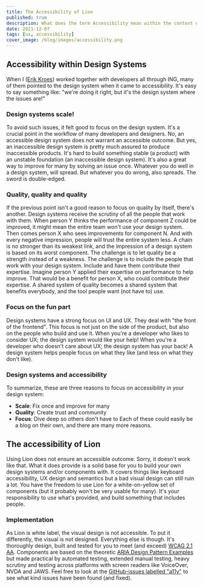 ```yaml
---
title: The Accessibility of Lion
published: true
description: What does the term Accessibility mean within the context of Lion?
date: 2021-12-07
tags: [ux, accessibility]
cover_image: /blog/images/accessibility.png
---
```


## Accessibility within Design Systems

When I ([Erik Kroes](https://www.twitter.com/erikKroes)) worked together with developers all through ING, many of them pointed to the design system when it came to accessibility. It's easy to say something like: "we're doing it right, but it's the design system where the issues are!"

### Design systems scale!

To avoid such issues, it felt good to focus on the design system. It's a crucial point in the workflow of many developers and designers. No, an accessible design system does not warrant an accessible outcome. But yes, an inaccessible design system is pretty much assured to produce inaccessible products. It's hard to build something stable (a product) with an unstable foundation (an inaccessible design system). It's also a great way to improve for many by solving an issue once.
Whatever you do well in a design system, will spread. But whatever you do wrong, also spreads. The sword is double-edged.

### Quality, quality and quality

If the previous point isn't a good reason to focus on quality by itself, there's another. Design systems receive the scrutiny of all the people that work with them. When person Y thinks the performance of component Z could be improved, it might mean the entire team won't use your design system. Then comes person X who sees improvements for component N. And with every negative impression, people will trust the entire system less. A chain is no stronger than its weakest link, and the impression of a design system is based on its worst component.
The challenge is to let quality be a strength instead of a weakness. The challenge is to include the people that work with your design system. Include and have them contribute their expertise. Imagine person Y applied their expertise on performance to help improve. That would be a benefit for person X, who could contribute their expertise.
A shared system of quality becomes a shared system that benefits everybody, and the tool people want (not have to) use.

### Focus on the fun part

Design systems have a strong focus on UI and UX. They deal with "the front of the frontend". This focus is not just on the side of the product, but also on the people who build and use it. When you're a developer who likes to consider UX; the design system would like your help! When you're a developer who doesn't care about UX; the design system has your back!
A design system helps people focus on what they like (and less on what they don't like).

### Design systems and accessibility

To summarize, these are three reasons to focus on accessibility in your design system:

- **Scale**: Fix once and improve for many
- **Quality**: Create trust and community
- **Focus**: Dive deep so others don't have to
  Each of these could easily be a blog on their own, and there are many more reasons.

## The accessibility of Lion

Using Lion does not ensure an accessible outcome. Sorry, it doesn't work like that. What it does provide is a solid base for you to build your own design systems and/or components with. It covers things like keyboard accessibility, UX design and semantics but a bad visual design can still ruin a lot. You have the freedom to use Lion for a white-on-yellow set of components (but it probably won't be very usable for many). It's your responsibility to use what's provided, and build something that includes people.

### Implementation

As Lion is white label, the visual design is not accessible. To put it differently, the visual is not designed. Everything else is though. It's thoroughly design, built and tested for you to meet (and exceed) [WCAG 2.1 AA](https://www.w3.org/WAI/WCAG21/quickref/). Components are based on the theoretic [ARIA Design Pattern Examples](https://www.w3.org/TR/wai-aria-practices/examples/) but made practical by automated testing, extended manual testing, heavy scrutiny and testing across platforms with screen readers like VoiceOver, NVDA and JAWS. Feel free to look at the [GitHub-issues labelled "a11y"](https://github.com/ing-bank/lion/issues?q=label%3Aa11y) to see what kind issues have been found (and fixed).
